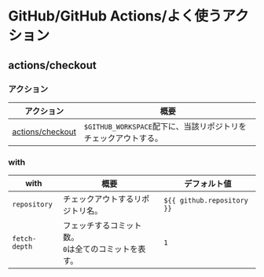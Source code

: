 # GitHub/GitHub Actions/よく使うアクション

## actions/checkout

### アクション

| アクション                                              | 概要                                                         |
| ------------------------------------------------------- | ------------------------------------------------------------ |
| [actions/checkout](https://github.com/actions/checkout) | `$GITHUB_WORKSPACE`配下に、当該リポジトリをチェックアウトする。 |

### with

| with          | 概要                                                      | デフォルト値               |
| ------------- | --------------------------------------------------------- | -------------------------- |
| `repository`  | チェックアウトするリポジトリ名。                          | `${{ github.repository }}` |
| `fetch-depth` | フェッチするコミット数。<br />`0`は全てのコミットを表す。 | `1`                        |
